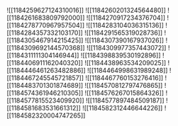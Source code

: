 ![[1184259627124310016]]
![[1184260201324564480]]
![[1184261683809792000]]
![[1184270917234376704]]
![[1184278770967957504]]
![[1184283104036315136]]
![[1184284357332103170]]
![[1184291565319028736]]
![[1184305467914215425]]
![[1184307390167937026]]
![[1184309692144570368]]
![[1184309977357443072]]
![[1184311111304146944]]
![[1184398839530192896]]
![[1184406911162040320]]
![[1184438963534209025]]
![[1184446461263482886]]
![[1184464998631989248]]
![[1184467245545721857]]
![[1184467760153276416]]
![[1184483701301874689]]
![[1184570812797476865]]
![[1184574361946210305]]
![[1184576267015864326]]
![[1184577815523409920]]
![[1184577897484509187]]
![[1184581683531661312]]
![[1184582312446644226]]
![[1184582320004747265]]
